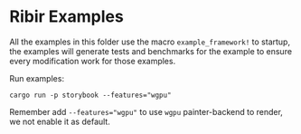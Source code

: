 # Ribir Examples

All the examples in this folder use the macro `example_framework!` to startup, the examples will generate tests and benchmarks for the example to ensure every modification work for those examples.

Run examples:

```
cargo run -p storybook --features="wgpu"
```

Remember add `--features="wgpu"` to use `wgpu` painter-backend to render, we not enable it as default.
